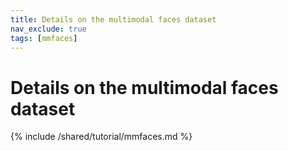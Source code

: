 ```yaml
---
title: Details on the multimodal faces dataset
nav_exclude: true
tags: [mmfaces]
---
```


# Details on the multimodal faces dataset

{% include /shared/tutorial/mmfaces.md %}
